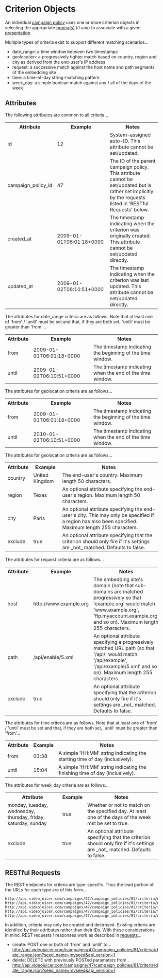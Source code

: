Criterion Objects
=================

An individual [campaign policy][campaign_policies] uses one or more criterion objects in selecting the appropriate [promo(s)][promos] (if any) to associate with a given [presentation][presentations].

[campaign_policies]: objects/campaign_policy.markdown
[presentations]: objects/presentation.markdown
[promos]: objects/promo.markdown

Multiple types of criteria exist to support different matching scenarios...

* date_range: a time window between two timestamps
* geolocation: a progressively tighter match based on country, region and city as derived from the end-user's IP address
* request: a successive match against the host name and path segments of the embedding site
* time: a time-of-day string-matching pattern
* week_day: a simple boolean match against any / all of the days of the week

Attributes
----------

The following attributes are common to all criteria...

<table>
	<tr>
		<th>Attribute</th>
		<th>Example</th>
		<th>Notes</th>
	</tr>
	<tr>
		<td>id</td>
		<td>12</td>
		<td>System-assigned auto-ID. This attribute cannot be set/updated.</td>
	</tr>
	<tr>
		<td>campaign_policy_id</td>
		<td>47</td>
		<td>The ID of the parent campaign policy. This attribute cannot be set/updated but is rather set implicitly by the requests listed in 'RESTful Requests' below.</td>
	</tr>
	<tr>
		<td>created_at</td>
		<td>2009-01-01T06:01:18+0000</td>
		<td>The timestamp indicating when the criterion was originally created. This attribute cannot be set/updated directly.</td>
	</tr>
	<tr>
		<td>updated_at</td>
		<td>2009-01-02T06:10:51+0000</td>
		<td>The timestamp indicating when the criterion was last updated. This attribute cannot be set/updated directly.</td>
	</tr>
</table>

The attributes for date_range criteria are as follows. Note that at least one of 'from' / 'until' must be set and that, if they are both set, 'until' must be greater than 'from'...

<table>
	<tr>
		<th>Attribute</th>
		<th>Example</th>
		<th>Notes</th>
	</tr>
	<tr>
		<td>from</td>
		<td>2009-01-01T06:01:18+0000</td>
		<td>The timestamp indicating the beginning of the time window.</td>
	</tr>
	<tr>
		<td>until</td>
		<td>2009-01-02T06:10:51+0000</td>
		<td>The timestamp indicating when the end of the time window.</td>
	</tr>
</table>

The attributes for geolocation criteria are as follows...

<table>
	<tr>
		<th>Attribute</th>
		<th>Example</th>
		<th>Notes</th>
	</tr>
	<tr>
		<td>from</td>
		<td>2009-01-01T06:01:18+0000</td>
		<td>The timestamp indicating the beginning of the time window.</td>
	</tr>
	<tr>
		<td>until</td>
		<td>2010-01-02T06:10:51+0000</td>
		<td>The timestamp indicating when the end of the time window.</td>
	</tr>
</table>

The attributes for geolocation criteria are as follows...

<table>
	<tr>
		<th>Attribute</th>
		<th>Example</th>
		<th>Notes</th>
	</tr>
	<tr>
		<td>country</td>
		<td>United Kingdom</td>
		<td>The end-user's country. Maximum length 50 characters.</td>
	</tr>
	<tr>
		<td>region</td>
		<td>Texas</td>
		<td>An optional attribute specifying the end-user's region. Maximum length 50 characters.</td>
	</tr>
	<tr>
		<td>city</td>
		<td>Paris</td>
		<td>An optional attribute specifying the end-user's city. This may only be specified if a region has also been specified. Maximum length 255 characters.</td>
	</tr>
	<tr>
		<td>exclude</td>
		<td>true</td>
		<td>An optional attribute specifying that the criterion should only fire if it's settings are _not_ matched. Defaults to false.</td>
	</tr>
</table>

The attributes for request criteria are as follows...

<table>
	<tr>
		<th>Attribute</th>
		<th>Example</th>
		<th>Notes</th>
	</tr>
	<tr>
		<td>host</td>
		<td>http://www.example.org</td>
		<td>The embedding site's domain (note that sub-domains are matched progressively so that 'example.org' would match 'www.example.org', 'ftp.myaccount.example.org' and so on). Maximum length 255 characters.</td>
	</tr>
	<tr>
		<td>path</td>
		<td>/api/enable/5.xml</td>
		<td>An optional attribute specifying a progressively matched URL path (so that '/api/' would match '/api/example', '/api/example/5.xml' and so on). Maximum length 255 characters.</td>
	</tr>
	<tr>
		<td>exclude</td>
		<td>true</td>
		<td>An optional attribute specifying that the criterion should only fire if it's settings are _not_ matched. Defaults to false.</td>
	</tr>
</table>

The attributes for time criteria are as follows. Note that at least one of 'from' / 'until' must be set and that, if they are both set, 'until' must be greater than 'from'...

<table>
	<tr>
		<th>Attribute</th>
		<th>Example</th>
		<th>Notes</th>
	</tr>
	<tr>
		<td>from</td>
		<td>03:38</td>
		<td>A simple 'HH:MM' string indicating the starting time of day (inclusively).</td>
	</tr>
	<tr>
		<td>until</td>
		<td>15:04</td>
		<td>A simple 'HH:MM' string indicating the finishing time of day (inclusively).</td>
	</tr>
</table>

The attributes for week_day criteria are as follows...

<table>
	<tr>
		<th>Attribute</th>
		<th>Example</th>
		<th>Notes</th>
	</tr>
	<tr>
		<td>monday, tuesday, wednesday, thursday, friday, saturday, sunday</td>
		<td>true</td>
		<td>Whether or not to match on the specified day. At least one of the days of the week mst be set to true.</td>
	</tr>
	<tr>
		<td>exclude</td>
		<td>true</td>
		<td>An optional attribute specifying that the criterion should only fire if it's settings are _not_ matched. Defaults to false.</td>
	</tr>
</table>

RESTful Requests
----------------

The REST endpoints for criteria are type-specific. Thus the lead portion of the URLs for each type are of this form...

	http://api.videojuicer.com/campaigns/47/campaign_policies/81/criteria/date_range
	http://api.videojuicer.com/campaigns/47/campaign_policies/81/criteria/geolocation
	http://api.videojuicer.com/campaigns/47/campaign_policies/81/criteria/request
	http://api.videojuicer.com/campaigns/47/campaign_policies/81/criteria/time
	http://api.videojuicer.com/campaigns/47/campaign_policies/81/criteria/week_day

In addition, criteria may only be created and destroyed. Existing criteria are identfied by their attributes rather than their IDs. With these considerations in mind, REST requests / responses work as described in [requests][requests]...

* create: POST one or both of 'from' and 'until' to...
	http://api.videojuicer.com/campaigns/47/campaign_policies/81/criteria/date_range.json?seed_name=myseed&api_version=1
* delete: DELETE with previously POSTed paramaters from..
	http://api.videojuicer.com/campaigns/47/campaign_policies/81/criteria/date_range.json?seed_name=myseed&api_version=1

[requests]: requests.html
